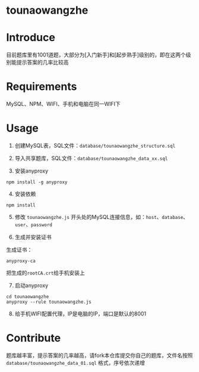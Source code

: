 # tounaowangzhe

# Introduce

目前题库里有1001道题，大部分为[入门新手]和[起步熟手]级别的，即在这两个级别能提示答案的几率比较高

# Requirements
MySQL、NPM、WIFI、手机和电脑在同一WIFI下

# Usage

1. 创建MySQL表，SQL文件：`database/tounaowangzhe_structure.sql`

2. 导入共享题库，SQL文件：`database/tounaowangzhe_data_xx.sql`

3. 安装anyproxy

```
npm install -g anyproxy
```

4. 安装依赖

```
npm install
```

5. 修改 `tounaowangzhe.js` 开头处的MySQL连接信息，如：`host`、`database`、`user`、`password`

6. 生成并安装证书

生成证书：
```
anyproxy-ca
```
把生成的`rootCA.crt`给手机安装上

7. 启动anyproxy
```
cd tounaowangzhe
anyproxy --rule tounaowangzhe.js
```

8. 给手机WIFI配置代理，IP是电脑的IP，端口是默认的8001

# Contribute

题库越丰富，提示答案的几率越高，请fork本仓库提交你自己的题库，文件名按照 `database/tounaowangzhe_data_01.sql` 格式，序号依次递增
